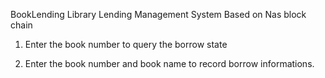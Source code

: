 BookLending Library Lending Management System Based on Nas block chain

1. Enter the book number to query the borrow state

2. Enter the book number and book name to record borrow informations.